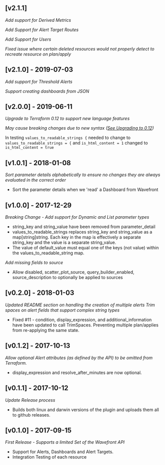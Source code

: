 ## [v2.1.1]

*Add support for Derived Metrics*

*Add Support for Alert Target Routes*

*Add Support for Users*

*Fixed issue where certain deleted resources would not properly detect to recreate resource on plan/apply*

## [v2.1.0] - 2019-07-03

*Add support for Threshold Alerts*

*Support creating dashboards from JSON*

## [v2.0.0] - 2019-06-11

*Upgrade to Terraform 0.12 to support new language features*

*May cause breaking changes due to new syntax ([See Upgrading to 0.12](https://www.terraform.io/upgrade-guides/0-12.html))*

In testing `values_to_readable_strings {` needed to change to `values_to_readable_strings = {` and `is_html_content = 1` changed to `is_html_content = true`

## [v1.0.1] - 2018-01-08

*Sort parameter details alphabetically to ensure no changes they are always evaluated in the correct order*

- Sort the parameter details when we 'read' a Dashboard from Wavefront

## [v1.0.0] - 2017-12-29

*Breaking Change - Add support for Dynamic and List parameter types*

- string_key and string_value have been removed from parameter_detail
- values_to_readable_strings replaces string_key and string_value as a map[string]string. Each key in the map is 
effectively a separate string_key and the value is a separate string_value.
- The value of default_value must equal one of the keys (not value) within the values_to_readable_string map.

*Add missing fields to source*

- Allow disabled, scatter_plot_source, query_builder_enabled, source_description to optionally be applied to sources

## [v0.2.0] - 2018-01-03
*Updated README section on handling the creation of multiple alerts*
*Trim spaces on alert fields that support complex string types*

- Fixed #11 - condition, display_expression, and additional_information have been updated to call TrimSpaces. Preventing multiple plan/applies from re-applying the same state.

## [v0.1.2] - 2017-10-13

*Allow optional Alert attributes (as defined by the API) to be omitted from Terraform.*

- display_expression and resolve_after_minutes are now optional.

## [v0.1.1] - 2017-10-12

*Update Release process*

- Builds both linux and darwin versions of the plugin and uploads them all to github releases.

## [v0.1.0] - 2017-09-15

*First Release - Supports a limited Set of the Wavefront API*

- Support for Alerts, Dashboards and Alert Targets.
- Integration Testing of each resource
